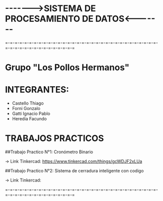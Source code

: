 # ------->SISTEMA DE PROCESAMIENTO DE DATOS<-------
=-=-=-=-=-=-=-=-=-=-=-=-=-=-=-=-=-=-=-=-=-=-=-=-=-=-=-=-=-=-=-=-=-=-=-=-=-=-=-=-=-=-=-=-=-=-=

Grupo "Los Pollos Hermanos"
=

# INTEGRANTES:
- Castello Thiago
- Forni Gonzalo
- Gatti Ignacio Pablo
- Heredia Facundo


# TRABAJOS PRACTICOS
##Trabajo Practico N°1: Cronómetro Binario

-> Link Tinkercad: https://www.tinkercad.com/things/gcWDJF2xLUa

##Trabajo Practico N°2: Sistema de cerradura inteligente con codigo

-> Link Tinkercad: 

=-=-=-=-=-=-=-=-=-=-=-=-=-=-=-=-=-=-=-=-=-=-=-=-=-=-=-=-=-=-=-=-=-=-=-=-=-=-=-=-=-=-=-=-=-=-=
